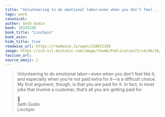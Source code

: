 ```yaml
---
title: "Volunteering to do emotional labor—even when you don’t feel ..."
tags: work
canonical: 
author: Seth Godin
book: 10325338
book_title: "Linchpin"
book_asin: 
hide_title: true
readwise_url: https://readwise.io/open/210672358
image: https://is3-ssl.mzstatic.com/image/thumb/Publication71/v4/db/16/a6/db16a60e-aa74-e769-1b59-8130c1c0b443/9781101196311.jpg/1400x0w.jpg
favicon_url: 
source_emoji: 📕
---
```


> Volunteering to do emotional labor—even when you don’t feel like it, and especially when you’re not paid extra for it—is a difficult choice. My first argument, though, is that you are paid for it. In fact, in most jobs that involve a customer, that’s all you are getting paid for.
> <div class="quoteback-footer"><div class="quoteback-avatar"><span class="mini-emoji"> 📕</span></div><div class="quoteback-metadata"><div class="metadata-inner"><span style="display:none">FROM:</span><div aria-label="Seth Godin" class="quoteback-author"> Seth Godin</div><div aria-label="Linchpin" class="quoteback-title"> Linchpin</div></div></div></div>